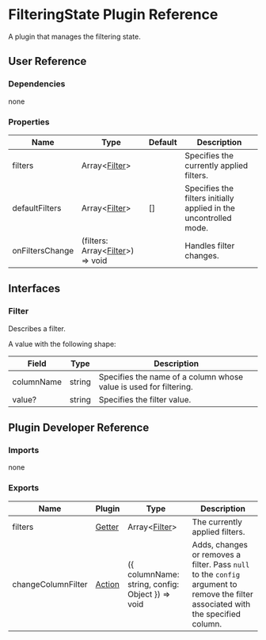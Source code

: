 # FilteringState Plugin Reference

A plugin that manages the filtering state.

## User Reference

### Dependencies

none

### Properties

Name | Type | Default | Description
-----|------|---------|------------
filters | Array&lt;[Filter](#filter)&gt; | | Specifies the currently applied filters.
defaultFilters | Array&lt;[Filter](#filter)&gt; | [] | Specifies the filters initially applied in the uncontrolled mode.
onFiltersChange | (filters: Array&lt;[Filter](#filter)&gt;) => void | | Handles filter changes.

## Interfaces

### Filter

Describes a filter.

A value with the following shape:

Field | Type | Description
------|------|------------
columnName | string | Specifies the name of a column whose value is used for filtering.
value? | string | Specifies the filter value.

## Plugin Developer Reference

### Imports

none

### Exports

Name | Plugin | Type | Description
-----|--------|------|------------
filters | [Getter](/devextreme-reactive/react/core/docs/reference/getter) | Array&lt;[Filter](#filter)&gt; | The currently applied filters.
changeColumnFilter | [Action](/devextreme-reactive/react/core/docs/reference/action) | ({ columnName: string, config: Object }) => void | Adds, changes or removes a filter. Pass `null` to the `config` argument to remove the filter associated with the specified column.
